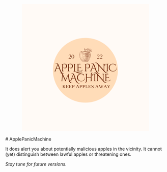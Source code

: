 
<p align="center">
<img width="400" height="400" src="/datos/APMLogo.png">
</p>
# ApplePanicMachine



It does alert you about potentially malicious apples in the vicinity. It cannot (yet) distinguish between lawful apples or threatening ones. 

_Stay tune for future versions._
